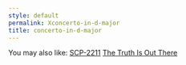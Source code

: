 ```yaml
---
style: default
permalink: Xconcerto-in-d-major
title: concerto-in-d-major
---
```

You may also like:
[SCP-2211](http://scp-wiki.net/scp-2211)
[The Truth Is Out There](http://scp-wiki.net/the-truth-is-out-there)